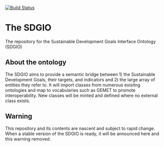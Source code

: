 [![Build Status](https://travis-ci.org/SDG-InterfaceOntology/sdgio.svg?branch=master)](https://travis-ci.org/SDG-InterfaceOntology/sdgio)

# The SDGIO
The repository for the Sustainable Development Goals Interface Ontology (SDGIO)

## About the ontology
The SDGIO aims to provide a semantic bridge between 1) the Sustainable Development Goals, their targets, and indicators and 2) the large array of entities they refer to. It will import classes from numerous exisitng ontologies and map to vocabularies such as GEMET to promote interoperability. New classes will be minted and defined where no external class exists.

## Warning
This repository and its contents are nascent and subject to rapid change. When a stable version of the SDGIO is ready, it will be announced here and this warning removed.
